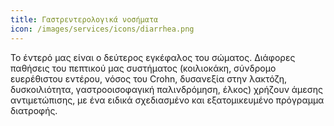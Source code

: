 ```yaml
---
title: Γαστρεντερολογικά νοσήματα
icon: /images/services/icons/diarrhea.png
---
```


Το έντερό μας είναι ο δεύτερος εγκέφαλος του σώματος. Διάφορες παθήσεις του πεπτικού μας συστήματος (κοιλιοκάκη, σύνδρομο ευερέθιστου εντέρου, νόσος του Crohn, δυσανεξία στην λακτόζη, δυσκοιλιότητα, γαστροοισοφαγική παλινδρόμηση, έλκος) χρήζουν άμεσης αντιμετώπισης, με ένα ειδικά σχεδιασμένο και εξατομικευμένο πρόγραμμα διατροφής.